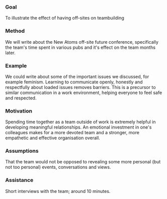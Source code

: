 ### Goal

To illustrate the effect of having off-sites on teambuilding

### Method
We will write about the New Atoms off-site future conference, specifically the team's time spent in various pubs and it's effect on the team months later.  

### Example
We could write about some of the important issues we discussed, for example feminism. Learning to communicate openly, honestly and respectfully about loaded issues removes barriers. This is a precursor to similar communication in a work environment, helping everyone to feel safe and respected.

### Motivation
Spending time together as a team outside of work is extremely helpful in developing meaningful relationships. An emotional investment in one's colleagues makes for a more devoted team and a stronger, more empathetic and effective organisation overall.

### Assumptions
That the team would not be opposed to revealing some more personal (but not too personal) events, conversations and views.

### Assistance
Short interviews with the team; around 10 minutes.
